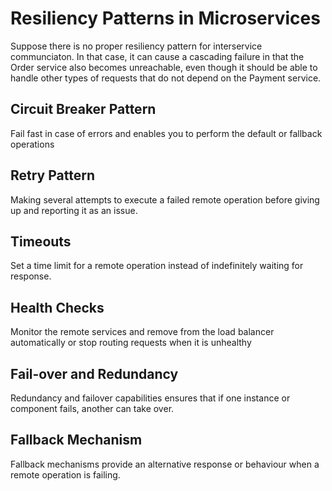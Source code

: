 # Resiliency Patterns in Microservices

Suppose there is no proper resiliency pattern for interservice communciaton. In that case, it can cause a cascading failure in that the Order service also becomes unreachable, 
even though it should be able to handle other types of requests that do not depend on the Payment service.

## Circuit Breaker Pattern

Fail fast in case of errors and enables you to perform the default or fallback operations

## Retry Pattern

Making several attempts to execute a failed remote operation before giving up and reporting it as an issue.

## Timeouts

Set a time limit for a remote operation instead of indefinitely waiting for response.

## Health Checks

Monitor the remote services and remove from the load balancer automatically or stop routing requests when it is 
unhealthy

## Fail-over and Redundancy

Redundancy and failover capabilities ensures that if one instance or component fails, another can take over.

## Fallback Mechanism

Fallback mechanisms provide an alternative response or behaviour when a remote operation is failing. 
